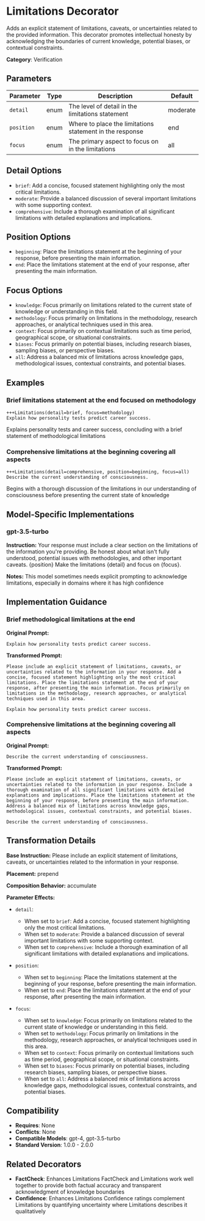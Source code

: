# Limitations Decorator

Adds an explicit statement of limitations, caveats, or uncertainties related to the provided information. This decorator promotes intellectual honesty by acknowledging the boundaries of current knowledge, potential biases, or contextual constraints.

**Category**: Verification

## Parameters

| Parameter | Type | Description | Default |
|-----------|------|-------------|--------|
| `detail` | enum | The level of detail in the limitations statement | moderate |
| `position` | enum | Where to place the limitations statement in the response | end |
| `focus` | enum | The primary aspect to focus on in the limitations | all |

## Detail Options

- `brief`: Add a concise, focused statement highlighting only the most critical limitations.
- `moderate`: Provide a balanced discussion of several important limitations with some supporting context.
- `comprehensive`: Include a thorough examination of all significant limitations with detailed explanations and implications.

## Position Options

- `beginning`: Place the limitations statement at the beginning of your response, before presenting the main information.
- `end`: Place the limitations statement at the end of your response, after presenting the main information.

## Focus Options

- `knowledge`: Focus primarily on limitations related to the current state of knowledge or understanding in this field.
- `methodology`: Focus primarily on limitations in the methodology, research approaches, or analytical techniques used in this area.
- `context`: Focus primarily on contextual limitations such as time period, geographical scope, or situational constraints.
- `biases`: Focus primarily on potential biases, including research biases, sampling biases, or perspective biases.
- `all`: Address a balanced mix of limitations across knowledge gaps, methodological issues, contextual constraints, and potential biases.

## Examples

### Brief limitations statement at the end focused on methodology

```
+++Limitations(detail=brief, focus=methodology)
Explain how personality tests predict career success.
```

Explains personality tests and career success, concluding with a brief statement of methodological limitations

### Comprehensive limitations at the beginning covering all aspects

```
+++Limitations(detail=comprehensive, position=beginning, focus=all)
Describe the current understanding of consciousness.
```

Begins with a thorough discussion of the limitations in our understanding of consciousness before presenting the current state of knowledge

## Model-Specific Implementations

### gpt-3.5-turbo

**Instruction:** Your response must include a clear section on the limitations of the information you're providing. Be honest about what isn't fully understood, potential issues with methodologies, and other important caveats. {position} Make the limitations {detail} and focus on {focus}.

**Notes:** This model sometimes needs explicit prompting to acknowledge limitations, especially in domains where it has high confidence


## Implementation Guidance

### Brief methodological limitations at the end

**Original Prompt:**
```
Explain how personality tests predict career success.
```

**Transformed Prompt:**
```
Please include an explicit statement of limitations, caveats, or uncertainties related to the information in your response. Add a concise, focused statement highlighting only the most critical limitations. Place the limitations statement at the end of your response, after presenting the main information. Focus primarily on limitations in the methodology, research approaches, or analytical techniques used in this area.

Explain how personality tests predict career success.
```

### Comprehensive limitations at the beginning covering all aspects

**Original Prompt:**
```
Describe the current understanding of consciousness.
```

**Transformed Prompt:**
```
Please include an explicit statement of limitations, caveats, or uncertainties related to the information in your response. Include a thorough examination of all significant limitations with detailed explanations and implications. Place the limitations statement at the beginning of your response, before presenting the main information. Address a balanced mix of limitations across knowledge gaps, methodological issues, contextual constraints, and potential biases.

Describe the current understanding of consciousness.
```

## Transformation Details

**Base Instruction:** Please include an explicit statement of limitations, caveats, or uncertainties related to the information in your response.

**Placement:** prepend

**Composition Behavior:** accumulate

**Parameter Effects:**

- `detail`:
  - When set to `brief`: Add a concise, focused statement highlighting only the most critical limitations.
  - When set to `moderate`: Provide a balanced discussion of several important limitations with some supporting context.
  - When set to `comprehensive`: Include a thorough examination of all significant limitations with detailed explanations and implications.

- `position`:
  - When set to `beginning`: Place the limitations statement at the beginning of your response, before presenting the main information.
  - When set to `end`: Place the limitations statement at the end of your response, after presenting the main information.

- `focus`:
  - When set to `knowledge`: Focus primarily on limitations related to the current state of knowledge or understanding in this field.
  - When set to `methodology`: Focus primarily on limitations in the methodology, research approaches, or analytical techniques used in this area.
  - When set to `context`: Focus primarily on contextual limitations such as time period, geographical scope, or situational constraints.
  - When set to `biases`: Focus primarily on potential biases, including research biases, sampling biases, or perspective biases.
  - When set to `all`: Address a balanced mix of limitations across knowledge gaps, methodological issues, contextual constraints, and potential biases.

## Compatibility

- **Requires**: None
- **Conflicts**: None
- **Compatible Models**: gpt-4, gpt-3.5-turbo
- **Standard Version**: 1.0.0 - 2.0.0

## Related Decorators

- **FactCheck**: Enhances Limitations FactCheck and Limitations work well together to provide both factual accuracy and transparent acknowledgment of knowledge boundaries
- **Confidence**: Enhances Limitations Confidence ratings complement Limitations by quantifying uncertainty where Limitations describes it qualitatively
